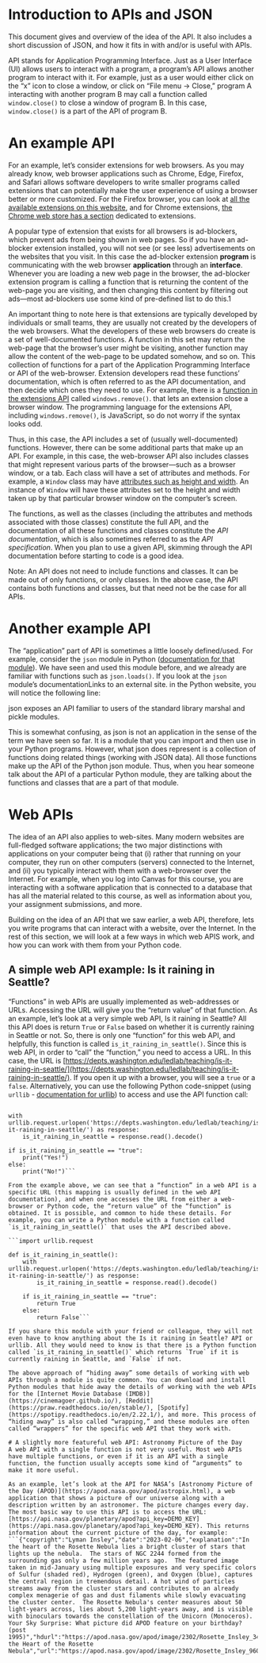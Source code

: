# Introduction to APIs and JSON
This document gives and overview of the idea of the API. It also includes a short discussion of JSON, and how it fits in with and/or is useful with APIs.

API stands for Application Programming Interface. Just as a User Interface (UI) allows users to interact with a program, a program’s API allows another program to interact with it. For example, just as a user would either click on the “x” icon to close a window, or click on “File menu → Close,” program A interacting with another program B may call a function called `window.close()` to close a window of program B. In this case, `window.close()` is a part of the API of program B.

# An example API
For an example, let’s consider extensions for web browsers. As you may already know, web browser applications such as Chrome, Edge, Firefox, and Safari allows software developers to write smaller programs called extensions that can potentially make the user experience of using a browser better or more customized. For the Firefox browser, you can look at [all the available extensions on this website](https://addons.mozilla.org/en-US/firefox/extensions/), and for Chrome extensions, [the Chrome web store has a section](https://chromewebstore.google.com/category/extensions) dedicated to extensions.

A popular type of extension that exists for all browsers is ad-blockers, which prevent ads from being shown in web pages. So if you have an ad-blocker extension installed, you will not see (or see less) advertisements on the websites that you visit. In this case the ad-blocker extension **program** is communicating with the web browser **application** through an **interface**. Whenever you are loading a new web page in the browser, the ad-blocker extension program is calling a function that is returning the content of the web-page you are visiting, and then changing this content by filtering out ads—most ad-blockers use some kind of pre-defined list to do this.1

An important thing to note here is that extensions are typically developed by individuals or small teams, they are usually not created by the developers of the web browsers. What the developers of these web browsers do create is a set of well-documented functions. A function in this set may return the web-page that the browser’s user might be visiting, another function may allow the content of the web-page to be updated somehow, and so on. This collection of functions for a part of the Application Programming Interface or API of the web-browser. Extension developers read these functions’ documentation, which is often referred to as the API documentation, and then decide which ones they need to use. For example, there is a [function in the extensions API](https://developer.mozilla.org/en-US/docs/Mozilla/Add-ons/WebExtensions/API/windows/remove) called `windows.remove()`. that lets an extension close a browser window. The programming language for the extensions API, including `windows.remove()`, is JavaScript, so do not worry if the syntax looks odd.

Thus, in this case, the API includes a set of (usually well-documented) functions. However, there can be some additional parts that make up an API. For example, in this case, the web-browser API also includes classes that might represent various parts of the browser—such as a browser window, or a tab. Each class will have a set of attributes and methods. For example, a `Window` class may have [attributes such as height and width](https://developer.mozilla.org/en-US/docs/Mozilla/Add-ons/WebExtensions/API/windows/Window). An instance of `Window` will have these attributes set to the height and width taken up by that particular browser window on the computer’s screen.

The functions, as well as the classes (including the attributes and methods associated with those classes) constitute the full API, and the documentation of all these functions and classes constitute the _API documentation_, which is also sometimes referred to as the _API specification_. When you plan to use a given API, skimming through the API documentation before starting to code is a good idea.

Note: An API does not need to include functions and classes. It can be made out of only functions, or only classes. In the above case, the API contains both functions and classes, but that need not be the case for all APIs.

# Another example API
The “application” part of API is sometimes a little loosely defined/used. For example, consider the `json` module in Python ([documentation for that module](https://docs.python.org/3/library/json.html)). We have seen and used this module before, and we already are familiar with functions such as `json.loads()`. If you look at the `json` module’s documentationLinks to an external site. in the Python website, you will notice the following line:

json exposes an API familiar to users of the standard library marshal and pickle modules.

This is somewhat confusing, as json is not an application in the sense of the term we have seen so far. It is a module that you can import and then use in your Python programs. However, what json does represent is a collection of functions doing related things (working with JSON data). All those functions make up the API of the Python json module. Thus, when you hear someone talk about the API of a particular Python module, they are talking about the functions and classes that are a part of that module.

# Web APIs
The idea of an API also applies to web-sites. Many modern websites are full-fledged software applications; the two major distinctions with applications on your computer being that (i) rather that running on your computer, they run on other computers (servers) connected to the Internet, and (ii) you typically interact with them with a web-browser over the Internet. For example, when you log into Canvas for this course, you are interacting with a software application that is connected to a database that has all the material related to this course, as well as information about you, your assignment submissions, and more.

Building on the idea of an API that we saw earlier, a web API, therefore, lets you write programs that can interact with a website, over the Internet. In the rest of this section, we will look at a few ways in which web APIS work, and how you can work with them from your Python code.

## A simple web API example: Is it raining in Seattle?
“Functions” in web APIs are usually implemented as web-addresses or URLs. Accessing the URL will give you the “return value” of that function. As an example, let’s look at a very simple web API, Is it raining in Seattle? All this API does is return `True` or `False` based on whether it is currently raining in Seattle or not. So, there is only one “function” for this web API, and helpfully, this function is called `is_it_raining_in_seattle()`. Since this is web API, in order to “call” the “function,” you need to access a URL. In this case, the URL is [https://depts.washington.edu/ledlab/teaching/is-it-raining-in-seattle/](https://depts.washington.edu/ledlab/teaching/is-it-raining-in-seattle/). If you open it up with a browser, you will see a `true` or a `false`. Alternatively, you can use the following Python code-snippet (using `urllib` - [documentation for urllib](https://docs.python.org/3/howto/urllib2.html)) to access and use the API function call:

``` import urllib.request

with urllib.request.urlopen('https://depts.washington.edu/ledlab/teaching/is-it-raining-in-seattle/') as response:
    is_it_raining_in_seattle = response.read().decode()

if is_it_raining_in_seattle == "true":
    print("Yes!")
else:
    print("No!")```

From the example above, we can see that a “function” in a web API is a specific URL (this mapping is usually defined in the web API documentation), and when one accesses the URL from either a web-browser or Python code, the “return value” of the “function” is obtained. It is possible, and common to hide these details. For example, you can write a Python module with a function called `is_it_raining_in_seattle()` that uses the API described above.

```import urllib.request

def is_it_raining_in_seattle():
    with urllib.request.urlopen('https://depts.washington.edu/ledlab/teaching/is-it-raining-in-seattle/') as response:
        is_it_raining_in_seattle = response.read().decode()

    if is_it_raining_in_seattle == "true":
        return True
    else:
        return False```

If you share this module with your friend or colleague, they will not even have to know anything about the Is it raining in Seattle? API or urllib. All they would need to know is that there is a Python function called `is_it_raining_in_seattle()` which returns `True` if it is currently raining in Seattle, and `False` if not.

The above approach of “hiding away” some details of working with web APIs through a module is quite common. You can download and install Python modules that hide away the details of working with the web APIs for the [Internet Movie Database (IMDB)](https://cinemagoer.github.io/), [Reddit](https://praw.readthedocs.io/en/stable/), [Spotify](https://spotipy.readthedocs.io/en/2.22.1/), and more. This process of “hiding away” is also called “wrapping,” and these modules are often called “wrappers” for the specific web API that they work with.

# A slightly more featureful web API: Astronomy Picture of the Day
A web API with a single function is not very useful. Most web APIs have multiple functions, or even if it is an API with a single function, the function usually accepts some kind of “arguments” to make it more useful.

As an example, let’s look at the API for NASA’s [Astronomy Picture of the Day (APOD)](https://apod.nasa.gov/apod/astropix.html), a web application that shows a picture of our universe along with a description written by an astronomer. The picture changes every day. The most basic way to use this API is to access the URL: [https://api.nasa.gov/planetary/apod?api_key=DEMO_KEY](https://api.nasa.gov/planetary/apod?api_key=DEMO_KEY). This returns information about the current picture of the day, for example:
```{"copyright":"Lyman Insley","date":"2023-02-06","explanation":"In the heart of the Rosette Nebula lies a bright cluster of stars that lights up the nebula.  The stars of NGC 2244 formed from the surrounding gas only a few million years ago.  The featured image taken in mid-January using multiple exposures and very specific colors of Sulfur (shaded red), Hydrogen (green), and Oxygen (blue), captures the central region in tremendous detail. A hot wind of particles streams away from the cluster stars and contributes to an already complex menagerie of gas and dust filaments while slowly evacuating the cluster center.  The Rosette Nebula's center measures about 50 light-years across, lies about 5,200 light-years away, and is visible with binoculars towards the constellation of the Unicorn (Monoceros).   Your Sky Surprise: What picture did APOD feature on your birthday? (post 1995)","hdurl":"https://apod.nasa.gov/apod/image/2302/Rosette_Insley_3424.jpg","media_type":"image","service_version":"v1","title":"In the Heart of the Rosette Nebula","url":"https://apod.nasa.gov/apod/image/2302/Rosette_Insley_960.jpg"}
```
